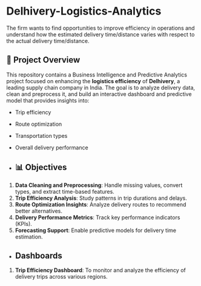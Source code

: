 # Delhivery-Logistics-Analytics
The firm wants to find opportunities to improve efficiency in operations and understand how the estimated delivery time/distance varies with respect to the actual delivery time/distance.

## 📅 Project Overview

This repository contains a Business Intelligence and Predictive Analytics project focused on enhancing the **logistics efficiency** of **Delhivery**, a leading supply chain company in India. The goal is to analyze delivery data, clean and preprocess it, and build an interactive dashboard and predictive model that provides insights into:

* Trip efficiency
* Route optimization
* Transportation types
* Overall delivery performance

* ## 📊 Objectives

1. **Data Cleaning and Preprocessing**: Handle missing values, convert types, and extract time-based features.
2. **Trip Efficiency Analysis**: Study patterns in trip durations and delays.
3. **Route Optimization Insights**: Analyze delivery routes to recommend better alternatives.
4. **Delivery Performance Metrics**: Track key performance indicators (KPIs).
5. **Forecasting Support**: Enable predictive models for delivery time estimation.

* ## Dashboards
1. **Trip Efficiency Dashboard**: To monitor and analyze the efficiency of delivery trips across various regions.
